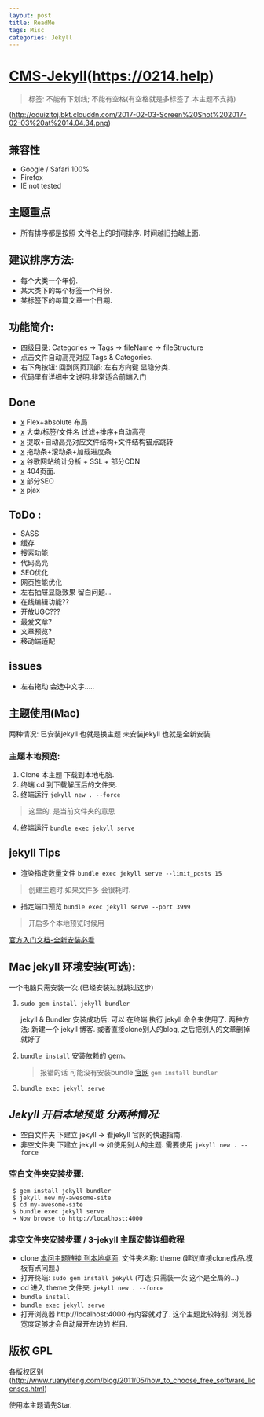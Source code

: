 ```yaml
---
layout: post
title: ReadMe
tags: Misc
categories: Jekyll
---
```


# [CMS-Jekyll]()(https://0214.help)
> 标签: 不能有下划线; 不能有空格(有空格就是多标签了.本主题不支持)

![]()(http://oduizitoj.bkt.clouddn.com/2017-02-03-Screen%20Shot%202017-02-03%20at%2014.04.34.png)

## 兼容性
- Google / Safari   100%
- Firefox
- IE         not tested


## 主题重点
* 所有排序都是按照 文件名上的时间排序. 时间越旧拍越上面.

## 建议排序方法:
* 每个大类一个年份.
* 某大类下的每个标签一个月份.
* 某标签下的每篇文章一个日期.


## 功能简介:
* 四级目录: Categories → Tags → fileName → fileStructure
* 点击文件自动高亮对应 Tags & Categories.
* 右下角按钮: 回到网页顶部; 左右方向键 显隐分类.
* 代码里有详细中文说明.非常适合前端入门


## Done
* [x]() Flex+absolute 布局
* [x]() 大类/标签/文件名 过滤+排序+自动高亮
* [x]() 提取+自动高亮对应文件结构+文件结构锚点跳转
* [x]() 拖动条+滚动条+加载进度条
* [x]() 谷歌网站统计分析 + SSL + 部分CDN
* [x]() 404页面.
* [x]() 部分SEO
* [x]() pjax


## ToDo	:


* []() SASS
* []() 缓存
* []() 搜索功能
* []() 代码高亮
* []() SEO优化
* []() 网页性能优化
* []() 左右抽屉显隐效果 留白问题...
* []() 在线编辑功能??
* []() 开放UGC???
* []() 最爱文章?
* []() 文章预览?
* []() 移动端适配

## issues
- 左右拖动 会选中文字.....


## 主题使用(Mac)
两种情况: 
已安装jekyll 也就是换主题
未安装jekyll 也就是全新安装




### 主题本地预览:
1. Clone 本主题 下载到本地电脑.
2. 终端 cd 到下载解压后的文件夹.
3. 终端运行 `jekyll new . --force`
> 这里的. 是当前文件夹的意思
4. 终端运行 `bundle exec jekyll serve`




## jekyll Tips

- 渲染指定数量文件
`bundle exec jekyll serve --limit_posts 15`
> 创建主题时.如果文件多 会很耗时.

- 指定端口预览
`bundle exec jekyll serve --port 3999`
> 开启多个本地预览时候用






[官方入门文档-全新安装必看]()

## Mac jekyll 环境安装(可选): 
一个电脑只需安装一次.(已经安装过就跳过这步)  

1. `sudo gem install jekyll bundler`

	jekyll & Bundler 安装成功后:
	可以 在终端 执行 jekyll 命令来使用了.
	两种方法:
	新建一个 jekyll 博客.
	或者直接clone别人的blog, 之后把别人的文章删掉就好了


2. `bundle install`
	   安装依赖的 gem。
	> 报错的话 可能没有安装bundle [官网]()
	> `gem install bundler` 

3. `bundle exec jekyll serve`




## *Jekyll 开启本地预览 分两种情况:*
- 空白文件夹 下建立 jekyll → 看jekyll 官网的快速指南.
- 非空文件夹 下建立 jekyll → 如使用别人的主题. 需要使用  `jekyll new . --force`


### 空白文件夹安装步骤:

	 $ gem install jekyll bundler
	 $ jekyll new my-awesome-site
	 $ cd my-awesome-site
	 $ bundle exec jekyll serve
	 → Now browse to http://localhost:4000


### 非空文件夹安装步骤 /  3-jekyll 主题安装详细教程

- clone [本问主题链接 到本地桌面](). 文件夹名称: theme (建议直接clone成品.模板有点问题.)
- 打开终端: `sudo gem install jekyll`  (可选:只需装一次 这个是全局的...) 
- cd 进入 theme 文件夹.  `jekyll new . --force`
- `bundle install`
- `bundle exec jekyll serve`
- 打开浏览器 http://localhost:4000  有内容就对了.
	 这个主题比较特别. 浏览器宽度足够才会自动展开左边的 栏目.








## 版权 GPL
[各版权区别]()(http://www.ruanyifeng.com/blog/2011/05/how_to_choose_free_software_licenses.html)

使用本主题请先Star.




